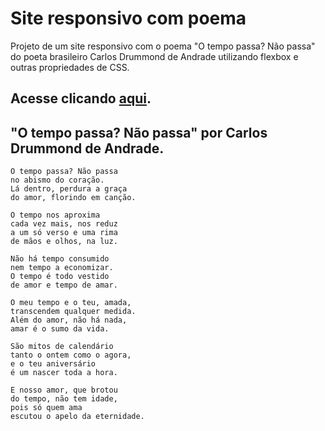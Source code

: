 # Site responsivo com poema

Projeto de um site responsivo com o poema "O tempo passa? Não passa" do poeta brasileiro Carlos Drummond de Andrade utilizando flexbox e outras propriedades de CSS.

## Acesse clicando [aqui](https://diegoaccoimbra.github.io/Poema-Responsivo/).

## "O tempo passa? Não passa" por Carlos Drummond de Andrade.
```
O tempo passa? Não passa
no abismo do coração.
Lá dentro, perdura a graça
do amor, florindo em canção.

O tempo nos aproxima
cada vez mais, nos reduz
a um só verso e uma rima
de mãos e olhos, na luz.

Não há tempo consumido
nem tempo a economizar.
O tempo é todo vestido
de amor e tempo de amar.

O meu tempo e o teu, amada,
transcendem qualquer medida.
Além do amor, não há nada,
amar é o sumo da vida.

São mitos de calendário
tanto o ontem como o agora,
e o teu aniversário
é um nascer toda a hora.

E nosso amor, que brotou
do tempo, não tem idade,
pois só quem ama
escutou o apelo da eternidade.
```
